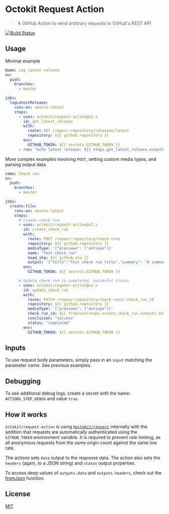 # Octokit Request Action

> A GitHub Action to send arbitrary requests to GitHub's REST API

[![Build Status](https://github.com/octokit/request-action/workflows/Test/badge.svg)](https://github.com/octokit/request-action/actions)

## Usage

Minimal example

```yml
Name: Log latest release
on:
  push:
    branches:
      - master

jobs:
  logLatestRelease:
    runs-on: ubuntu-latest
    steps:
      - uses: octokit/request-action@v2.x
        id: get_latest_release
        with:
          route: GET /repos/:repository/releases/latest
          repository: ${{ github.repository }}
        env:
          GITHUB_TOKEN: ${{ secrets.GITHUB_TOKEN }}
      - run: "echo latest release: ${{ steps.get_latest_release.outputs.data }}"
```

More complex examples involving `POST`, setting custom media types, and parsing output data

```yml
name: Check run
on:
  push:
    branches:
      - master

jobs:
  create-file:
    runs-on: ubuntu-latest
    steps:
      # Create check run
      - uses: octokit/request-action@v2.x
        id: create_check_run
        with:
          route: POST /repos/:repository/check-runs
          repository: ${{ github.repository }}
          mediaType: '{"previews": ["antiope"]}'
          name: "Test check run"
          head_sha: ${{ github.sha }}
          output: '{"title":"Test check run title","summary": "A summary of the test check run", "images": [{"alt": "Test image", "image_url": "https://octodex.github.com/images/jetpacktocat.png"}]}'
        env:
          GITHUB_TOKEN: ${{ secrets.GITHUB_TOKEN }}

      # Update check run to completed, succesful status
      - uses: octokit/request-action@v2.x
        id: update_check_run
        with:
          route: PATCH /repos/:repository/check-runs/:check_run_id
          repository: ${{ github.repository }}
          mediaType: '{"previews": ["antiope"]}'
          check_run_id: ${{ fromJson(steps.create_check_run.outputs.data).id }}
          conclusion: "success"
          status: "completed"
        env:
          GITHUB_TOKEN: ${{ secrets.GITHUB_TOKEN }}
```

## Inputs

To use request body parameters, simply pass in an `input` matching the parameter name. See previous examples.

## Debugging

To see additional debug logs, create a secret with the name: `ACTIONS_STEP_DEBUG` and value `true`.

## How it works

`octokit/request-action` is using [`@octokit/request`](https://github.com/octokit/request.js/) internally with the addition
that requests are automatically authenticated using the `GITHUB_TOKEN` environment variable. It is required to prevent rate limiting, as all anonymous requests from the same origin count against the same low rate.

The actions sets `data` output to the response data. The action also sets the `headers` (again, to a JSON string) and `status` output properties.

To access deep values of `outputs.data` and `outputs.headers`, check out the [fromJson](https://help.github.com/en/actions/reference/context-and-expression-syntax-for-github-actions#fromjson) function.

## License

[MIT](LICENSE)

